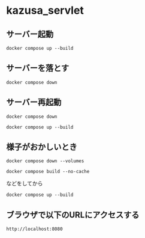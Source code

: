 # kazusa_servlet

## サーバー起動

```
docker compose up --build
```

## サーバーを落とす

```
docker compose down
```

## サーバー再起動

```
docker compose down
```
```
docker compose up --build
```

## 様子がおかしいとき


```
docker compose down --volumes
```

```
docker compose build --no-cache
```

などをしてから

```
docker compose up --build
```

## ブラウザで以下のURLにアクセスする
```
http://localhost:8080
```
